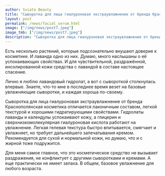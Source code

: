 ```yaml
---
author: Sviata Beauty
title: "Сыворотка для лица гиалуроновая экстраувлажнение от бренда Краснополянская косметика"
layout: post
permalink: /news/facial_serum.html
image: ["/img/news/post7.jpeg"]
image_tmb: ["/img/news/post7.jpeg"]
description: "Сыворотка для лица гиалуроновая экстраувлажнение от бренда Краснополянская косметика отличается лаконичным составом, легкой текстурой и хорошими гидратирующими свойствами."
---
```

Есть несколько растений, которые подсознательно внушают доверие к косметике. И лаванда одно из них. Думаю, много наслышаны о её успокаивающих свойствах. И для чувствительной, раздражённой, инсолированной кожи средства с лавандой в составе настоящее спасение.

Лично я люблю лавандовый гидролат, а вот с сывороткой столкнулась впервые. Знаете, что-то мне в последнее время везет на базовые увлажняющие сыворотки, и каждая хороша по-своему.

Сыворотка для лица гиалуроновая экстраувлажнение от бренда Краснополянская косметика отличается лаконичным составом, легкой текстурой и хорошими гидратирующими свойствами. Гидролаты лаванды и календулы успокаивают кожу, а глицерин и сверхнизкомолекулярная гиалуроновая кислота работают на увлажнение. Легкая гелевая текстура быстро впитывается, смягчает и увлажняет, но требует дальнейшего запечатывания кремом. Рекомендуется для сухой и нормальной кожи, но думаю, что и с жирной тоже подружится.

Для меня самое главное, что это косметическое средство не вызывает раздражения, не конфликтует с другими сыворотками и кремами. А еще практически не имеет запаха. В общем, базовое увлажнение для любого возраста.

